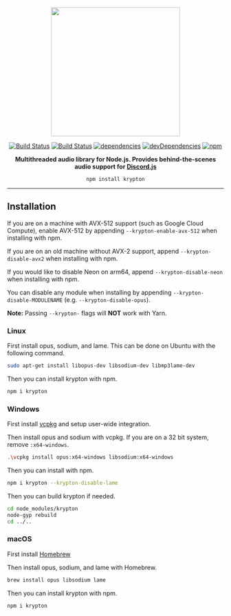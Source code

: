 <div align="center">
  <br />
  <p>
    <img src="https://i.imgur.com/OvtSGky.png" width="300" />
  </p>

[![Build Status](https://travis-ci.org/Hackzzila/krypton.svg?branch=master)](https://travis-ci.org/Hackzzila/krypton)
[![Build Status](https://ci.appveyor.com/api/projects/status/github/Hackzzila/krypton?svg=true)](https://ci.appveyor.com/project/Hackzzila/krypton)
[![dependencies](https://david-dm.org/Hackzzila/krypton/status.svg)](https://david-dm.org/Hackzzila/krypton)
[![devDependencies](https://david-dm.org/Hackzzila/krypton/dev-status.svg)](https://david-dm.org/Hackzzila/krypton?type=dev)
[![npm](https://img.shields.io/npm/dt/krypton.svg)]()

<p><b>Multithreaded audio library for Node.js. Provides behind-the-scenes audio support for <a href="https://discord.js.org">Discord.js</a></b></p>

`npm install krypton`

</div>

------

## Installation

If you are on a machine with AVX-512 support (such as Google Cloud Compute), enable AVX-512 by appending `--krypton-enable-avx-512` when installing with npm.

If you are on an old machine without AVX-2 support, append `--krypton-disable-avx2` when installing with npm.

If you would like to disable Neon on arm64, append `--krypton-disable-neon` when installing with npm.

You can disable any module when installing by appending `--krypton-disable-MODULENAME` (e.g. `--krypton-disable-opus`).

**Note:** Passing `--krypton-` flags will **NOT** work with Yarn.

### Linux

First install opus, sodium, and lame. This can be done on Ubuntu with the following command.
```bash
sudo apt-get install libopus-dev libsodium-dev libmp3lame-dev
```

Then you can install krypton with npm.
```bash
npm i krypton
```

### Windows

First install [vcpkg](https://github.com/Microsoft/vcpkg) and setup user-wide integration.

Then install opus and sodium with vcpkg. If you are on a 32 bit system, remove `:x64-windows`.
```bash
.\vcpkg install opus:x64-windows libsodium:x64-windows
```

Then you can install with npm.
```bash
npm i krypton --krypton-disable-lame
```

Then you can build krypton if needed.
```bash
cd node_modules/krypton
node-gyp rebuild
cd ../..
```

### macOS

First install [Homebrew](https://brew.sh)

Then install opus, sodium, and lame with Homebrew.
```bash
brew install opus libsodium lame
```

Then you can install krypton with npm.
```bash
npm i krypton
```